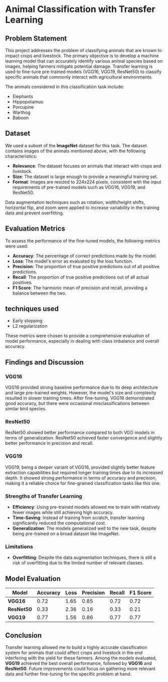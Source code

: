 # Animal Classification with Transfer Learning

## Problem Statement
This project addresses the problem of classifying animals that are known to impact crops and livestock. The primary objective is to develop a machine learning model that can accurately identify various animal species based on images, helping farmers mitigate potential damage. Transfer learning is used to fine-tune pre-trained models (VGG16, VGG19, ResNet50) to classify specific animals that commonly interact with agricultural environments.

The animals considered in this classification task include:

- Elephants
- Hippopotamus
- Porcupine
- Warthog
- Baboon

## Dataset
We used a subset of the **ImageNet** dataset for this task. The dataset contains images of the animals mentioned above, with the following characteristics:
- **Relevance**: The dataset focuses on animals that interact with crops and livestock.
- **Size**: The dataset is large enough to provide a meaningful training set.
- **Format**: Images are resized to 224x224 pixels, consistent with the input requirements of pre-trained models such as VGG16, VGG19, and ResNet50.

Data augmentation techniques such as rotation, width/height shifts, horizontal flip, and zoom were applied to increase variability in the training data and prevent overfitting.

## Evaluation Metrics
To assess the performance of the fine-tuned models, the following metrics were used:
- **Accuracy**: The percentage of correct predictions made by the model.
- **Loss**: The model's error as evaluated by the loss function.
- **Precision**: The proportion of true positive predictions out of all positive predictions.
- **Recall**: The proportion of true positive predictions out of all actual positives.
- **F1 Score**: The harmonic mean of precision and recall, providing a balance between the two.

## techniques used
- Early stopping
- L2 regularization

These metrics were chosen to provide a comprehensive evaluation of model performance, especially in dealing with class imbalance and overall accuracy.

## Findings and Discussion

### VGG16
VGG16 provided strong baseline performance due to its deep architecture and large pre-trained weights. However, the model's size and complexity resulted in slower training times. After fine-tuning, VGG16 demonstrated good accuracy, but there were occasional misclassifications between similar bird species.

### ResNet50
ResNet50 showed better performance compared to both VGG models in terms of generalization. ResNet50 achieved faster convergence and slightly better performance in precision and recall.

### VGG19
VGG19, being a deeper variant of VGG16, provided slightly better feature extraction capabilities but required longer training times due to its increased depth. It showed strong performance in terms of accuracy and precision, making it a reliable choice for fine-grained classification tasks like this one.


### Strengths of Transfer Learning
- **Efficiency**: Using pre-trained models allowed me to train with relatively fewer images while still achieving high accuracy.
- **Time-Saving**: Instead of training from scratch, transfer learning significantly reduced the computational cost.
- **Generalization**: The models generalized well to the new task, despite being pre-trained on a broad dataset like ImageNet.

### Limitations
- **Overfitting**: Despite the data augmentation techniques, there is still a risk of overfitting due to the limited number of relevant classes.

## Model Evaluation

| Model      | Accuracy | Loss  | Precision | Recall | F1 Score |
|------------|----------|-------|-----------|--------|----------|
| **VGG16**  | 0.72 |  1.65 | 0.85 | 0.72 | 0.72 |
| **ResNet50**  | 0.33 | 2.36 | 0.16 | 0.33 | 0.21 |
| **VGG19**| 0.77 | 1.56 | 0.86 | 0.77 | 0.77 |

## Conclusion
Transfer learning allowed me to build a highly accurate classification system for animals that could affect crops and livestock in the end interfering with the yield for these farmers. Among the models evaluated, **VGG19** achieved the best overall performance, followed by **VGG16** and **ResNet50**. Future improvements could focus on gathering more relevant data and further fine-tuning for the specific problem at hand.
